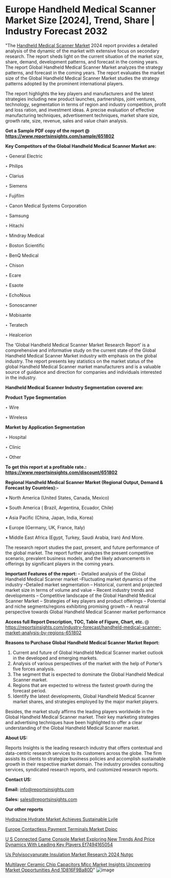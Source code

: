 # Europe Handheld Medical Scanner Market Size [2024], Trend, Share | Industry Forecast 2032

"The <a href=https://www.reportsinsights.com/sample/651802>Handheld Medical Scanner Market</a> 2024 report provides a detailed analysis of the dynamic of the market with extensive focus on secondary research. The report sheds light on the current situation of the market size, share, demand, development patterns, and forecast in the coming years. The report Global Handheld Medical Scanner Market analyzes the strategy patterns, and forecast in the coming years. The report evaluates the market size of the Global Handheld Medical Scanner Market studies the strategy patterns adopted by the prominent international players.

The report highlights the key players and manufacturers and the latest strategies including new product launches, partnerships, joint ventures, technology, segmentation in terms of region and industry competition, profit and loss ration, and investment ideas. A precise evaluation of effective manufacturing techniques, advertisement techniques, market share size, growth rate, size, revenue, sales and value chain analysis.

<strong>Get a Sample PDF copy of the report @ <a href=https://www.reportsinsights.com/sample/651802 style=color:#0000ff;>https://www.reportsinsights.com/sample/651802</a></strong>

<strong>Key Competitors of the Global Handheld Medical Scanner Market are:</strong>

‣ General Electric

‣ Philips

‣ Clarius

‣ Siemens

‣ Fujifilm

‣ Canon Medical Systems Corporation

‣ Samsung

‣ Hitachi

‣ Mindray Medical

‣ Boston Scientific

‣ BenQ Medical

‣ Chison

‣ Ecare

‣ Esaote

‣ EchoNous

‣ Sonoscanner

‣ Mobisante

‣ Teratech

‣ Healcerion

The ‘Global Handheld Medical Scanner Market Research Report’ is a comprehensive and informative study on the current state of the Global Handheld Medical Scanner Market industry with emphasis on the global industry. The report presents key statistics on the market status of the global Handheld Medical Scanner market manufacturers and is a valuable source of guidance and direction for companies and individuals interested in the industry.

<strong>Handheld Medical Scanner Industry Segmentation covered are:</strong>

<strong>Product Type Segmentation</strong>

‣ Wire

‣ Wireless

<strong>Market by Application Segmentation</strong>

‣ Hospital

‣ Clinic

‣ Other

<strong>To get this report at a profitable rate.: <a href=https://www.reportsinsights.com/discount/651802 style=color:#0000ff;>https://www.reportsinsights.com/discount/651802</a></strong>

<strong>Regional Handheld Medical Scanner Market (Regional Output, Demand &amp; Forecast by Countries):-</strong>

• North America (United States, Canada, Mexico)

• South America ( Brazil, Argentina, Ecuador, Chile)

• Asia Pacific (China, Japan, India, Korea)

• Europe (Germany, UK, France, Italy)

• Middle East Africa (Egypt, Turkey, Saudi Arabia, Iran) And More.

The research report studies the past, present, and future performance of the global market. The report further analyzes the present competitive scenario, prevalent business models, and the likely advancements in offerings by significant players in the coming years.

<strong>Important Features of the report:</strong>
– Detailed analysis of the Global Handheld Medical Scanner market
–Fluctuating market dynamics of the industry
–Detailed market segmentation
– Historical, current and projected market size in terms of volume and value
– Recent industry trends and developments
– Competitive landscape of the Global Handheld Medical Scanner Market
– Strategies of key players and product offerings
– Potential and niche segments/regions exhibiting promising growth
– A neutral perspective towards Global Handheld Medical Scanner market performance

<strong>Access full Report Description, TOC, Table of Figure, Chart, etc. </strong>@   <a href=https://reportsinsights.com/industry-forecast/handheld-medical-scanner-market-analysis-by-regions-651802 style=color:#0000ff;>https://reportsinsights.com/industry-forecast/handheld-medical-scanner-market-analysis-by-regions-651802</a>

<strong>Reasons to Purchase Global Handheld Medical Scanner Market Report:</strong>
1. Current and future of Global Handheld Medical Scanner market outlook in the developed and emerging markets.
2. Analysis of various perspectives of the market with the help of Porter’s five forces analysis.
3. The segment that is expected to dominate the Global Handheld Medical Scanner market.
4. Regions that are expected to witness the fastest growth during the forecast period.
5. Identify the latest developments, Global Handheld Medical Scanner market shares, and strategies employed by the major market players.

Besides, the market study affirms the leading players worldwide in the Global Handheld Medical Scanner market. Their key marketing strategies and advertising techniques have been highlighted to offer a clear understanding of the Global Handheld Medical Scanner market.

<strong><strong>About US</strong>:</strong>

Reports Insights is the leading research industry that offers contextual and data-centric research services to its customers across the globe. The firm assists its clients to strategize business policies and accomplish sustainable growth in their respective market domain. The industry provides consulting services, syndicated research reports, and customized research reports.

<strong>Contact US:</strong>

<p class=><b>Email:</b> <a href=mailto:info@reportsinsights.com>info@reportsinsights.com</a></p>
<p class=><b>Sales:</b> <a href=mailto:sales@reportsinsights.com>sales@reportsinsights.com</a></p>

<strong>Our other reports</strong>

<a href=https://www.linkedin.com/pulse/hydrazine-hydrate-market-achieves-sustainable-lvjle/>Hydrazine Hydrate Market Achieves Sustainable Lvjle</a>

<a href=https://www.linkedin.com/pulse/europe-contactless-payment-terminals-market-dpipc/>Europe Contactless Payment Terminals Market Dpipc</a>

<a href=https://medium.com/@amanmandal1286/u-s-connected-game-console-market-exploring-new-trends-and-price-dynamics-with-leading-key-players-ef7494165054>U S Connected Game Console Market Exploring New Trends And Price Dynamics With Leading Key Players Ef7494165054</a>

<a href=https://www.linkedin.com/pulse/us-polyisocyanurate-insulation-market-research-2024-nutgc/>Us Polyisocyanurate Insulation Market Research 2024 Nutgc</a>

<a href=https://medium.com/@gd336335/multilayer-ceramic-chip-capacitors-mlcc-market-insights-uncovering-market-opportunities-and-1d816f9ba80d>Multilayer Ceramic Chip Capacitors Mlcc Market Insights Uncovering Market Opportunities And 1D816F9Ba80D</a>"
![image](https://github.com/Reportsinsights123/RIgrowth/assets/158415881/b579480f-6c72-4ea6-9719-8e3daee14699)

